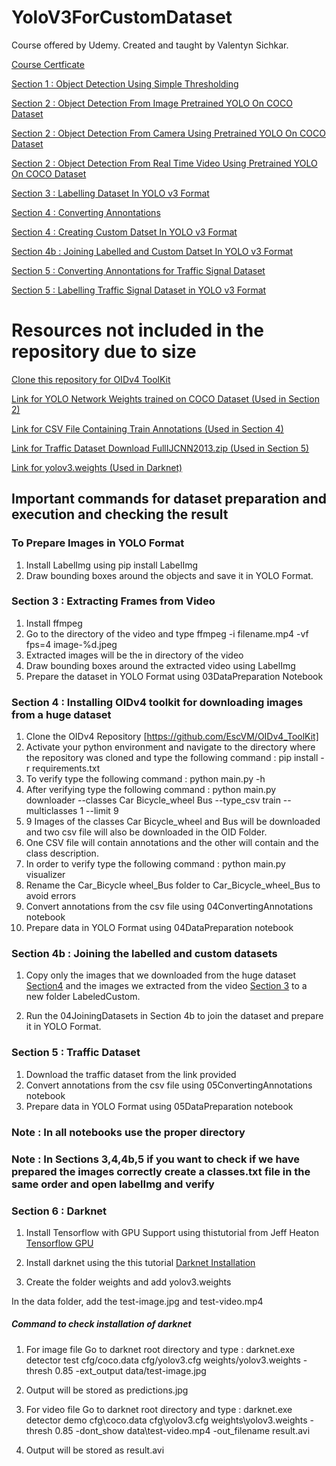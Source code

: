 # YoloV3ForCustomDataset
Course offered by Udemy. Created and taught by Valentyn Sichkar.


[Course Certficate]()

[Section 1 : Object Detection Using Simple Thresholding](https://github.com/MBadriNarayanan/YoloV3ForCustomDataset/blob/master/Section1/01SimpleObjectDetectionByThresholdingWithMask.ipynb)

[Section 2 : Object Detection From Image Pretrained YOLO On COCO Dataset](https://github.com/MBadriNarayanan/YoloV3ForCustomDataset/blob/master/Section2/02YoloV3PretrainedImageDetection.ipynb)

[Section 2 : Object Detection From Camera Using Pretrained YOLO On COCO Dataset](https://github.com/MBadriNarayanan/YoloV3ForCustomDataset/blob/master/Section2/02YoloV3PretrainedCamera.ipynb)

[Section 2 : Object Detection From Real Time Video Using Pretrained YOLO On COCO Dataset](https://github.com/MBadriNarayanan/YoloV3ForCustomDataset/blob/master/Section2/02YoloV3PretrainedRealTime.ipynb)

[Section 3 : Labelling Dataset In YOLO v3 Format](https://github.com/MBadriNarayanan/YoloV3ForCustomDataset/blob/master/Section3/03DataPreparation.ipynb)

[Section 4 : Converting Annontations](https://github.com/MBadriNarayanan/YoloV3ForCustomDataset/blob/master/Section4/04ConvertingAnnotations.ipynb)

[Section 4 : Creating Custom Datset In YOLO v3 Format](https://github.com/MBadriNarayanan/YoloV3ForCustomDataset/blob/master/Section4/04DataPreparation.ipynb)

[Section 4b : Joining Labelled and Custom Datset In YOLO v3 Format](https://github.com/MBadriNarayanan/YoloV3ForCustomDataset/blob/master/Section4b/04JoiningDatasets.ipynb)

[Section 5 : Converting Annontations for Traffic Signal Dataset](https://github.com/MBadriNarayanan/YoloV3ForCustomDataset/blob/master/Section5/05ConvertingAnnotations.ipynb)

[Section 5 : Labelling Traffic Signal Dataset in YOLO v3 Format](https://github.com/MBadriNarayanan/YoloV3ForCustomDataset/blob/master/Section5/05DataPreparation.ipynb)

# Resources not included in the repository due to size

[Clone this repository for OIDv4 ToolKit](https://github.com/EscVM/OIDv4_ToolKit)

[Link for YOLO Network Weights trained on COCO Dataset (Used in Section 2)](https://drive.google.com/drive/folders/1ec5eIn1G9xs-SfdXEhjCLDEc1HHJ_USv?usp=sharing)

[Link for CSV File Containing Train Annotations (Used in Section 4)](https://drive.google.com/file/d/1HUSi5Iu3Y3GjJ1qJcRz6JkM_wtgILy9y/view?usp=sharing)

[Link for Traffic Dataset Download FullIJCNN2013.zip (Used in Section 5)](https://sid.erda.dk/public/archives/ff17dc924eba88d5d01a807357d6614c/published-archive.html)

[Link for yolov3.weights (Used in Darknet)](https://drive.google.com/file/d/1lwzseO2rlwcithPUhnIjIOVztk0rmRrP/view?usp=sharing)

## Important commands for dataset preparation and execution and checking the result

### To Prepare Images in YOLO Format

1) Install LabelImg using pip install LabelImg
2) Draw bounding boxes around the objects and save it in YOLO Format.

### Section 3 : Extracting Frames from Video

1) Install ffmpeg
2) Go to the directory of the video and type ffmpeg -i filename.mp4 -vf fps=4 image-%d.jpeg
3) Extracted images will be the in directory of the video
4) Draw bounding boxes around the extracted video using LabelImg
5) Prepare the dataset in YOLO Format using 03DataPreparation Notebook

### Section 4 : Installing OIDv4 toolkit for downloading images from a huge dataset

1) Clone the OIDv4 Repository [https://github.com/EscVM/OIDv4_ToolKit]
2) Activate your python environment and navigate to the directory where the repository was cloned and type the following command : pip install -r requirements.txt
3) To verify type the following command : python main.py -h
4) After verifying type the following command : python main.py downloader --classes Car Bicycle_wheel Bus --type_csv train --multiclasses 1 --limit 9
5) 9 Images of the classes Car Bicycle_wheel and Bus will be downloaded and two csv file will also be downloaded in the OID Folder.
6) One CSV file will contain annotations and the other will contain and the class description.
7) In order to verify type the following command : python main.py visualizer
8) Rename the Car_Bicycle wheel_Bus folder to Car_Bicycle_wheel_Bus to avoid errors
9) Convert annotations from the csv file using 04ConvertingAnnotations notebook
10) Prepare data in YOLO Format using 04DataPreparation notebook


### Section 4b : Joining the labelled and custom datasets

1) Copy only the images that we downloaded from the huge dataset [Section4](https://github.com/MBadriNarayanan/YoloV3ForCustomDataset/tree/master/Section4/Dataset/train/Car_Bicycle_wheel_Bus) and the images we extracted from the video [Section 3](https://github.com/MBadriNarayanan/YoloV3ForCustomDataset/tree/master/Section3) to a new folder LabeledCustom.

2) Run the 04JoiningDatasets in Section 4b to join the dataset and prepare it in YOLO Format.

### Section 5 : Traffic Dataset

1) Download the traffic dataset from the link provided
2) Convert annotations from the csv file using 05ConvertingAnnotations notebook
3) Prepare data in YOLO Format using 05DataPreparation notebook


### Note : In all notebooks use the proper directory 

### Note : In Sections 3,4,4b,5 if you want to check if we have prepared the images correctly create a classes.txt file in the same order and open labelImg and verify

### Section 6 : Darknet

1) Install Tensorflow with GPU Support using thistutorial from Jeff Heaton [Tensorflow GPU](https://www.youtube.com/watch?v=qrkEYf-YDyI)

2) Install darknet using the this tutorial [Darknet Installation](https://medium.com/analytics-vidhya/installing-darknet-on-windows-462d84840e5a)

3) Create the folder weights and add yolov3.weights

In the data folder, add the test-image.jpg and test-video.mp4

##### Command to check installation of darknet

1) For image file 
Go to darknet root directory and type : darknet.exe detector test cfg/coco.data cfg/yolov3.cfg weights/yolov3.weights -thresh 0.85 -ext_output data/test-image.jpg

2) Output will be stored as predictions.jpg

3) For video file
Go to darknet root directory and type : darknet.exe detector demo cfg\coco.data cfg\yolov3.cfg weights\yolov3.weights
-thresh 0.85 -dont_show data\test-video.mp4 -out_filename result.avi

4) Output will be stored as result.avi
